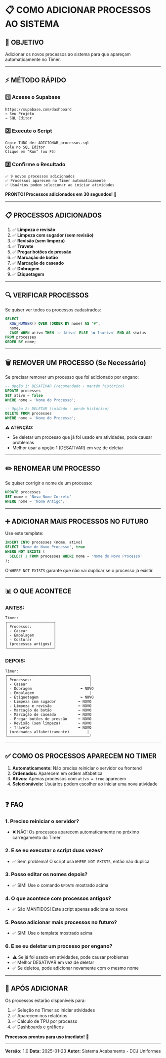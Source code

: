 # 📋 COMO ADICIONAR PROCESSOS AO SISTEMA

## 🎯 OBJETIVO

Adicionar os novos processos ao sistema para que apareçam automaticamente no Timer.

---

## ⚡ MÉTODO RÁPIDO

### 1️⃣ Acesse o Supabase
```
https://supabase.com/dashboard
→ Seu Projeto
→ SQL Editor
```

### 2️⃣ Execute o Script
```
Copie TUDO de: ADICIONAR_processos.sql
Cole no SQL Editor
Clique em "Run" (ou F5)
```

### 3️⃣ Confirme o Resultado
```
✅ 9 novos processos adicionados
✅ Processos aparecem no Timer automaticamente
✅ Usuários podem selecionar ao iniciar atividades
```

**PRONTO! Processos adicionados em 30 segundos!** 🎉

---

## 📋 PROCESSOS ADICIONADOS

1. ✅ **Limpeza e revisão**
2. ✅ **Limpeza com sugador (sem revisão)**
3. ✅ **Revisão (sem limpeza)**
4. ✅ **Travete**
5. ✅ **Pregar botões de pressão**
6. ✅ **Marcação de botão**
7. ✅ **Marcação de caseado**
8. ✅ **Dobragem**
9. ✅ **Etiquetagem**

---

## 🔍 VERIFICAR PROCESSOS

Se quiser ver todos os processos cadastrados:

```sql
SELECT
  ROW_NUMBER() OVER (ORDER BY nome) AS "#",
  nome,
  CASE WHEN ativo THEN '✅ Ativo' ELSE '❌ Inativo' END AS status
FROM processes
ORDER BY nome;
```

---

## 🗑️ REMOVER UM PROCESSO (Se Necessário)

Se precisar remover um processo que foi adicionado por engano:

```sql
-- Opção 1: DESATIVAR (recomendado - mantém histórico)
UPDATE processes
SET ativo = false
WHERE nome = 'Nome do Processo';

-- Opção 2: DELETAR (cuidado - perde histórico)
DELETE FROM processes
WHERE nome = 'Nome do Processo';
```

⚠️ **ATENÇÃO:**
- Se deletar um processo que já foi usado em atividades, pode causar problemas
- Melhor usar a opção 1 (DESATIVAR) em vez de deletar

---

## ✏️ RENOMEAR UM PROCESSO

Se quiser corrigir o nome de um processo:

```sql
UPDATE processes
SET nome = 'Novo Nome Correto'
WHERE nome = 'Nome Antigo';
```

---

## ➕ ADICIONAR MAIS PROCESSOS NO FUTURO

Use este template:

```sql
INSERT INTO processes (nome, ativo)
SELECT 'Nome do Novo Processo', true
WHERE NOT EXISTS (
  SELECT 1 FROM processes WHERE nome = 'Nome do Novo Processo'
);
```

O `WHERE NOT EXISTS` garante que não vai duplicar se o processo já existir.

---

## 📊 O QUE ACONTECE

### ANTES:
```
Timer:
┌─────────────────────┐
│ Processos:          │
│ - Casear            │
│ - Embalagem         │
│ - Costurar          │
│ (processos antigos) │
└─────────────────────┘
```

### DEPOIS:
```
Timer:
┌─────────────────────────────────────┐
│ Processos:                          │
│ - Casear                            │
│ - Dobragem                      ⬅ NOVO
│ - Embalagem                         │
│ - Etiquetagem                   ⬅ NOVO
│ - Limpeza com sugador          ⬅ NOVO
│ - Limpeza e revisão            ⬅ NOVO
│ - Marcação de botão            ⬅ NOVO
│ - Marcação de caseado          ⬅ NOVO
│ - Pregar botões de pressão     ⬅ NOVO
│ - Revisão (sem limpeza)        ⬅ NOVO
│ - Travete                      ⬅ NOVO
│ (ordenados alfabeticamente)        │
└─────────────────────────────────────┘
```

---

## ✅ COMO OS PROCESSOS APARECEM NO TIMER

1. **Automaticamente:** Não precisa reiniciar o servidor ou frontend
2. **Ordenados:** Aparecem em ordem alfabética
3. **Ativos:** Apenas processos com `ativo = true` aparecem
4. **Selecionáveis:** Usuários podem escolher ao iniciar uma nova atividade

---

## ❓ FAQ

### 1. Preciso reiniciar o servidor?
- ❌ NÃO! Os processos aparecem automaticamente no próximo carregamento do Timer

### 2. E se eu executar o script duas vezes?
- ✅ Sem problema! O script usa `WHERE NOT EXISTS`, então não duplica

### 3. Posso editar os nomes depois?
- ✅ SIM! Use o comando `UPDATE` mostrado acima

### 4. O que acontece com processos antigos?
- ✅ São MANTIDOS! Este script apenas adiciona os novos

### 5. Posso adicionar mais processos no futuro?
- ✅ SIM! Use o template mostrado acima

### 6. E se eu deletar um processo por engano?
- ⚠️ Se já foi usado em atividades, pode causar problemas
- ✅ Melhor DESATIVAR em vez de deletar
- ✅ Se deletou, pode adicionar novamente com o mesmo nome

---

## 🚀 APÓS ADICIONAR

Os processos estarão disponíveis para:
1. ✅ Seleção no Timer ao iniciar atividades
2. ✅ Aparecem nos relatórios
3. ✅ Cálculo de TPU por processo
4. ✅ Dashboards e gráficos

**Processos prontos para uso imediato!** 🎉

---

**Versão:** 1.0
**Data:** 2025-01-23
**Autor:** Sistema Acabamento - DCJ Uniformes
